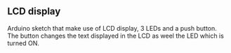 ## LCD display 
Arduino sketch that make use of LCD display, 3 LEDs and a push button. <br>
The button changes the text displayed in the LCD as weel the LED which is turned ON.

